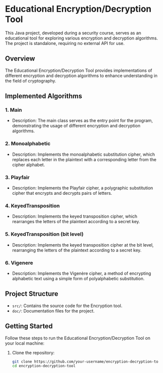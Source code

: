# Educational Encryption/Decryption Tool

This Java project, developed during a security course, serves as an educational tool for exploring various encryption and decryption algorithms. The project is standalone, requiring no external API for use.

## Overview

The Educational Encryption/Decryption Tool provides implementations of different encryption and decryption algorithms to enhance understanding in the field of cryptography.

## Implemented Algorithms

### 1. Main
- Description: The main class serves as the entry point for the program, demonstrating the usage of different encryption and decryption algorithms.

### 2. Monoalphabetic
- Description: Implements the monoalphabetic substitution cipher, which replaces each letter in the plaintext with a corresponding letter from the cipher alphabet.

### 3. Playfair
- Description: Implements the Playfair cipher, a polygraphic substitution cipher that encrypts and decrypts pairs of letters.

### 4. KeyedTransposition
- Description: Implements the keyed transposition cipher, which rearranges the letters of the plaintext according to a secret key.

### 5. KeyedTransposition (bit level)
- Description: Implements the keyed transposition cipher at the bit level, rearranging the letters of the plaintext according to a secret key.

### 6. Vigenere
- Description: Implements the Vigenère cipher, a method of encrypting alphabetic text using a simple form of polyalphabetic substitution.

## Project Structure
- `src/`: Contains the source code for the Encryption tool.
- `doc/`: Documentation files for the project.

## Getting Started

Follow these steps to run the Educational Encryption/Decryption Tool on your local machine:

1. Clone the repository:
   ```bash
   git clone https://github.com/your-username/encryption-decryption-tool.git
   cd encryption-decryption-tool
